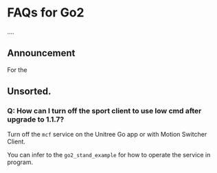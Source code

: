 # FAQs for Go2

....

## Announcement

For the 

## Unsorted.

### Q: How can I turn off the sport client to use low cmd after upgrade to 1.1.7?

Turn off the `mcf` service on the Unitree Go app or with Motion Switcher Client.

You can infer to the `go2_stand_example` for how to operate the service in program.

